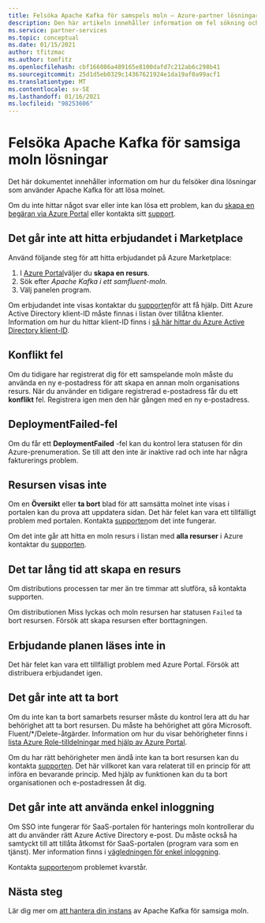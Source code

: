 ```yaml
---
title: Felsöka Apache Kafka för samspels moln – Azure-partner lösningar
description: Den här artikeln innehåller information om fel sökning och vanliga frågor och svar om att samkänna molnet med Azure.
ms.service: partner-services
ms.topic: conceptual
ms.date: 01/15/2021
author: tfitzmac
ms.author: tomfitz
ms.openlocfilehash: cbf166086a489165e8100dafd7c212ab6c298b41
ms.sourcegitcommit: 25d1d5eb0329c14367621924e1da19af0a99acf1
ms.translationtype: MT
ms.contentlocale: sv-SE
ms.lasthandoff: 01/16/2021
ms.locfileid: "98253606"
---
```

# <a name="troubleshooting-apache-kafka-for-confluent-cloud-solutions"></a>Felsöka Apache Kafka för samsiga moln lösningar

Det här dokumentet innehåller information om hur du felsöker dina lösningar som använder Apache Kafka för att lösa molnet.

Om du inte hittar något svar eller inte kan lösa ett problem, kan du [skapa en begäran via Azure Portal](manage.md#get-support) eller kontakta sitt [support](https://support.confluent.io).

## <a name="cant-find-offer-in-the-marketplace"></a>Det går inte att hitta erbjudandet i Marketplace

Använd följande steg för att hitta erbjudandet på Azure Marketplace:

1. I [Azure Portal](https://portal.azure.com)väljer du **skapa en resurs**.
1. Sök efter _Apache Kafka i ett samfluent-moln_.
1. Välj panelen program.

Om erbjudandet inte visas kontaktar du [supporten](https://support.confluent.io)för att få hjälp. Ditt Azure Active Directory klient-ID måste finnas i listan över tillåtna klienter. Information om hur du hittar klient-ID finns i [så här hittar du Azure Active Directory klient-ID](../../active-directory/fundamentals/active-directory-how-to-find-tenant.md).

## <a name="conflict-error"></a>Konflikt fel

Om du tidigare har registrerat dig för ett samspelande moln måste du använda en ny e-postadress för att skapa en annan moln organisations resurs. När du använder en tidigare registrerad e-postadress får du ett **konflikt** fel. Registrera igen men den här gången med en ny e-postadress.

## <a name="deploymentfailed-error"></a>DeploymentFailed-fel

Om du får ett **DeploymentFailed** -fel kan du kontrol lera statusen för din Azure-prenumeration. Se till att den inte är inaktive rad och inte har några fakturerings problem.

## <a name="resource-isnt-displayed"></a>Resursen visas inte

Om en **Översikt** eller **ta bort** blad för att samsätta molnet inte visas i portalen kan du prova att uppdatera sidan. Det här felet kan vara ett tillfälligt problem med portalen. Kontakta [supporten](https://support.confluent.io)om det inte fungerar.

Om det inte går att hitta en moln resurs i listan med **alla resurser** i Azure kontaktar du [supporten](https://support.confluent.io).

## <a name="resource-creation-takes-long-time"></a>Det tar lång tid att skapa en resurs

Om distributions processen tar mer än tre timmar att slutföra, så kontakta supporten.

Om distributionen Miss lyckas och moln resursen har statusen `Failed` ta bort resursen. Försök att skapa resursen efter borttagningen.

## <a name="offer-plan-doesnt-load"></a>Erbjudande planen läses inte in

Det här felet kan vara ett tillfälligt problem med Azure Portal. Försök att distribuera erbjudandet igen.

## <a name="unable-to-delete"></a>Det går inte att ta bort

Om du inte kan ta bort samarbets resurser måste du kontrol lera att du har behörighet att ta bort resursen. Du måste ha behörighet att göra Microsoft. Fluent/*/Delete-åtgärder. Information om hur du visar behörigheter finns i [lista Azure Role-tilldelningar med hjälp av Azure Portal](../../role-based-access-control/role-assignments-list-portal.md).

Om du har rätt behörigheter men ändå inte kan ta bort resursen kan du kontakta [supporten](https://support.confluent.io). Det här villkoret kan vara relaterat till en princip för att införa en bevarande princip. Med hjälp av funktionen kan du ta bort organisationen och e-postadressen åt dig.

## <a name="unable-to-use-single-sign-on"></a>Det går inte att använda enkel inloggning

Om SSO inte fungerar för SaaS-portalen för hanterings moln kontrollerar du att du använder rätt Azure Active Directory e-post. Du måste också ha samtyckt till att tillåta åtkomst för SaaS-portalen (program vara som en tjänst). Mer information finns i [vägledningen för enkel inloggning](manage.md#single-sign-on).

Kontakta [supporten](https://support.confluent.io)om problemet kvarstår.

## <a name="next-steps"></a>Nästa steg

Lär dig mer om [att hantera din instans](manage.md) av Apache Kafka för samsiga moln.
